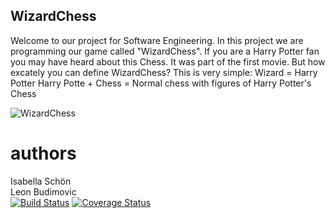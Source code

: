 ## WizardChess
Welcome to our project for Software Engineering. In this project we are programming our game called "WizardChess". If you are a Harry Potter fan you may have heard about this Chess. It was part of the first movie. But how excately you can define WizardChess? This is very simple: 
Wizard = Harry Potter 
Harry Potte + Chess = Normal chess with figures of Harry Potter's Chess

![WizardChess](https://duckduckgo.com/?q=Harry+potter+wizard+Chess&atb=v161-7__&iar=images&iax=images&ia=images&iai=http%3A%2F%2Fpm1.narvii.com%2F5911%2F905a076f5f18e128a97b760c72af1b438723da41_hq.jpg)



# authors
Isabella Schön \
Leon Budimovic \
[![Build Status](https://travis-ci.com/IsabellaSchoen/WizardChess.svg?branch=master)](https://travis-ci.com/IsabellaSchoen/WizardChess)
[![Coverage Status](https://coveralls.io/repos/github/IsabellaSchoen/WizardChess/badge.svg?branch=master)](https://coveralls.io/github/IsabellaSchoen/WizardChess?branch=master)
